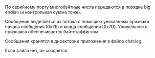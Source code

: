 По серийному порту многобайтные числа передаются в порядке big endian (и контрольная сумма тоже).

Сообщение выделяется из потока с помощью уникальных признаки начала сообщения (0x7E)
и конца сообщения (0x7D). Уникальность признаков обеспечивается байтстаффингом.

Сообщения хранятся в директории приложения в файле chat.log.

Если файла нет, он создается.



